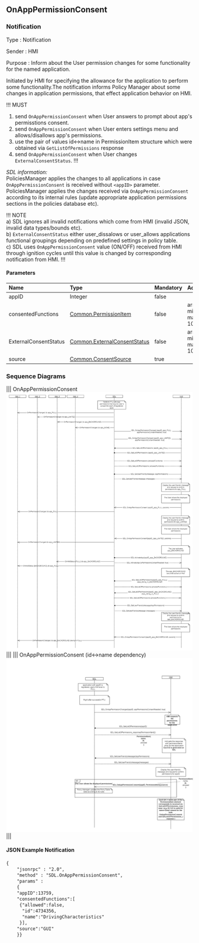 ## OnAppPermissionConsent


### Notification

Type
: Notification  

Sender
: HMI  

Purpose
: Inform about the User permission changes for some functionality for the named application.

Initiated by HMI for specifying the allowance for the application to perform some functionality.The notification informs Policy Manager about some changes in application permissions, that effect application behavior on HMI.  

!!! MUST
1) send `OnAppPermissionConsent` when User answers to prompt about app's permisstions consent.  
2) send `OnAppPermissionConsent` when User enters settings menu and allows/disallows app's permissions.  
3) use the pair of values id<->name in PermissionItem structure which were obtained via `GetListOfPermissions` response  
4) send `OnAppPermissionConsent` when User changes `ExternalConsentStatus`.
!!!

_SDL information:_  
PoliciesManager applies the changes to all applications in case `OnAppPermissionConsent` is received without `<appID>` parameter.
PoliciesManager applies the changes received via `OnAppPermissionConsent` according to its internal rules (update appropriate application permissions sections in the policies database etc).


!!! NOTE  
a) SDL ignores all invalid notifications which come from HMI (invalid JSON, invalid data types/bounds etc).  
b) `ExternalConsentStatus` either user_dissalows or user_allows applications functional groupings depending on predefined settings in policy table.  
c) SDL  uses `OnAppPermissionConsent` value (ON/OFF) received from HMI through ignition cycles until this value is changed by corresponding notification from HMI.
!!!

#### Parameters

|Name|Type|Mandatory|Additional|
|:---|:---|:--------|:---------|
|appID|Integer|false||
|consentedFunctions|[Common.PermissionItem]|false|array: true<br>minsize: 1<br>maxsize: 100|
|ExternalConsentStatus|[Common.ExternalConsentStatus]|false|array: true <br>minsize: 1<br>maxsize: 100
|source|[Common.ConsentSource]|true|

[Common.PermissionItem]: ../../common/structs/permissionitem
[Common.ExternalConsentStatus]: ../../common/structs/externalconsentstatus
[Common.ConsentSource]: ../../common/enums/consentsource

### Sequence Diagrams

|||
OnAppPermissionConsent
![OnAppPermissionConsent1](./assets/OnAppPermissionConsent.png)
|||
|||
OnAppPermissionConsent (id<->name dependency)
![OnAppPermissionConsent](./assets/OnAppPermissionConsent2.png)
|||

#### JSON Example Notification
```
{
	"jsonrpc" : "2.0",
	"method" : "SDL.OnAppPermissionConsent",
	"params" :  
	{
    "appID":13759,
    "consentedFunctions":[
     {"allowed":false,
      "id":4734356,
      "name":"DrivingCharacteristics"
     }],
    "source":"GUI"
    }}

```
